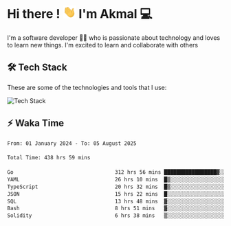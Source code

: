 # Hi there ! <img src="https://github.com/ABSphreak/ABSphreak/blob/master/gifs/Hi.gif" width="30"> I'm Akmal  💻

I'm a software developer 👨‍💻 who is passionate about technology and loves to learn new things. I'm excited to learn and collaborate with others

## 🛠️ Tech Stack

These are some of the technologies and tools that I use:

![Tech Stack](https://skillicons.dev/icons?i=typescript,nodejs,javascript,express,nest,sequelize,go,rabbitmq,python,solidity,react,vue,next,nuxtjs,webpack,vite,tailwindcss,bootstrap,css,scss,html,vercel,firebase,heroku,netlify,docker,postgresql,mongodb,redis,mysql,graphql,git,github,gitlab,vscode,figma,postman,pytorch,tensorflow,bash)

## ⚡ Waka Time
<!--START_SECTION:waka-->

```txt
From: 01 January 2024 - To: 05 August 2025

Total Time: 438 hrs 59 mins

Go                                 312 hrs 56 mins █████████████████▓░░░░░░░   71.29 %
YAML                               26 hrs 10 mins  █▒░░░░░░░░░░░░░░░░░░░░░░░   05.96 %
TypeScript                         20 hrs 32 mins  █▒░░░░░░░░░░░░░░░░░░░░░░░   04.68 %
JSON                               15 hrs 22 mins  █░░░░░░░░░░░░░░░░░░░░░░░░   03.50 %
SQL                                13 hrs 48 mins  ▓░░░░░░░░░░░░░░░░░░░░░░░░   03.15 %
Bash                               8 hrs 51 mins   ▓░░░░░░░░░░░░░░░░░░░░░░░░   02.02 %
Solidity                           6 hrs 38 mins   ▒░░░░░░░░░░░░░░░░░░░░░░░░   01.51 %
```

<!--END_SECTION:waka-->


